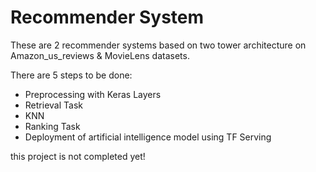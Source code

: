 # Recommender System

These are 2 recommender systems based on two tower architecture on Amazon_us_reviews & MovieLens datasets.

There are 5 steps to be done:
 - Preprocessing with Keras Layers
 - Retrieval Task
 - KNN
 - Ranking Task
 - Deployment of artificial intelligence model using TF Serving


this project is not completed yet!
